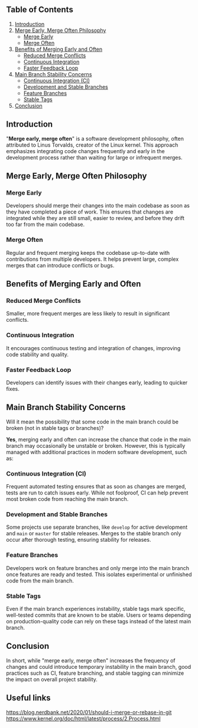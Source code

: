 ## Table of Contents
1. [Introduction](#introduction)
2. [Merge Early, Merge Often Philosophy](#merge-early-merge-often-philosophy)
   - [Merge Early](#merge-early)
   - [Merge Often](#merge-often)
3. [Benefits of Merging Early and Often](#benefits-of-merging-early-and-often)
   - [Reduced Merge Conflicts](#reduced-merge-conflicts)
   - [Continuous Integration](#continuous-integration)
   - [Faster Feedback Loop](#faster-feedback-loop)
4. [Main Branch Stability Concerns](#main-branch-stability-concerns)
   - [Continuous Integration (CI)](#continuous-integration-ci)
   - [Development and Stable Branches](#development-and-stable-branches)
   - [Feature Branches](#feature-branches)
   - [Stable Tags](#stable-tags)
5. [Conclusion](#conclusion)

## Introduction
"**Merge early, merge often**" is a software development philosophy, often attributed to Linus Torvalds, creator of the Linux kernel. This approach emphasizes integrating code changes frequently and early in the development process rather than waiting for large or infrequent merges.

## Merge Early, Merge Often Philosophy

### Merge Early
Developers should merge their changes into the main codebase as soon as they have completed a piece of work. This ensures that changes are integrated while they are still small, easier to review, and before they drift too far from the main codebase.

### Merge Often
Regular and frequent merging keeps the codebase up-to-date with contributions from multiple developers. It helps prevent large, complex merges that can introduce conflicts or bugs.

## Benefits of Merging Early and Often

### Reduced Merge Conflicts
Smaller, more frequent merges are less likely to result in significant conflicts.

### Continuous Integration
It encourages continuous testing and integration of changes, improving code stability and quality.

### Faster Feedback Loop
Developers can identify issues with their changes early, leading to quicker fixes.

## Main Branch Stability Concerns
Will it mean the possibility that some code in the main branch could be broken (not in stable tags or branches)?

**Yes**, merging early and often can increase the chance that code in the main branch may occasionally be unstable or broken. However, this is typically managed with additional practices in modern software development, such as:

### Continuous Integration (CI)
Frequent automated testing ensures that as soon as changes are merged, tests are run to catch issues early. While not foolproof, CI can help prevent most broken code from reaching the main branch.

### Development and Stable Branches
Some projects use separate branches, like `develop` for active development and `main` or `master` for stable releases. Merges to the stable branch only occur after thorough testing, ensuring stability for releases.

### Feature Branches
Developers work on feature branches and only merge into the main branch once features are ready and tested. This isolates experimental or unfinished code from the main branch.

### Stable Tags
Even if the main branch experiences instability, stable tags mark specific, well-tested commits that are known to be stable. Users or teams depending on production-quality code can rely on these tags instead of the latest main branch.

## Conclusion
In short, while "merge early, merge often" increases the frequency of changes and could introduce temporary instability in the main branch, good practices such as CI, feature branching, and stable tagging can minimize the impact on overall project stability.


## Useful links
https://blog.nerdbank.net/2020/01/should-i-merge-or-rebase-in-git
https://www.kernel.org/doc/html/latest/process/2.Process.html
